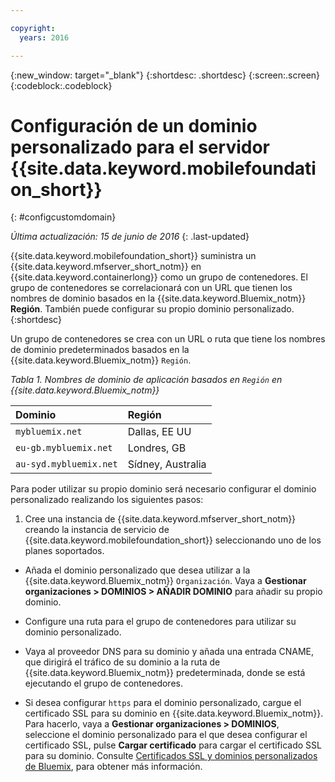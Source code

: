 ```yaml
---

copyright:
  years: 2016

---
```


{:new_window: target="_blank"}
{:shortdesc: .shortdesc}
{:screen:.screen}
{:codeblock:.codeblock}

# Configuración de un dominio personalizado para el servidor {{site.data.keyword.mobilefoundation_short}}
{: #configcustomdomain}

*Última actualización: 15 de junio de 2016*
{: .last-updated}

{{site.data.keyword.mobilefoundation_short}} suministra un {{site.data.keyword.mfserver_short_notm}} en {{site.data.keyword.containerlong}} como un grupo de contenedores. El grupo de contenedores se correlacionará con un URL que tienen los nombres de dominio basados en la {{site.data.keyword.Bluemix_notm}} **Región**. También puede configurar su propio dominio personalizado.
{:shortdesc}

Un grupo de contenedores se crea con un URL o ruta que tiene los nombres de dominio predeterminados basados en la {{site.data.keyword.Bluemix_notm}} `Región`.

*Tabla 1. Nombres de dominio de aplicación basados en `Región` en  {{site.data.keyword.Bluemix_notm}}*

  |Dominio |  Región  |    
  |:----- | :----- |    
  |`mybluemix.net` | Dallas, EE UU  |    
  |`eu-gb.mybluemix.net` | Londres, GB  |    
  |`au-syd.mybluemix.net`  | Sídney, Australia |  

Para poder utilizar su propio dominio será necesario configurar el dominio personalizado realizando los siguientes pasos: 

1.	Cree una instancia de {{site.data.keyword.mfserver_short_notm}} creando la instancia de servicio de {{site.data.keyword.mobilefoundation_short}} seleccionando uno de los planes soportados.

+ Añada el dominio personalizado que desea utilizar a la  {{site.data.keyword.Bluemix_notm}} `Organización`. Vaya a **Gestionar organizaciones > DOMINIOS > AÑADIR DOMINIO** para añadir su propio dominio.

+ Configure una ruta para el grupo de contenedores para utilizar su dominio personalizado.

+ Vaya al proveedor DNS para su dominio y añada una entrada CNAME, que dirigirá el tráfico de su dominio a la ruta de {{site.data.keyword.Bluemix_notm}} predeterminada, donde se está ejecutando el grupo de contenedores.

+ Si desea configurar `https` para el dominio personalizado, cargue el certificado SSL para su dominio en {{site.data.keyword.Bluemix_notm}}. Para hacerlo, vaya a **Gestionar organizaciones > DOMINIOS**, seleccione el dominio personalizado para el que desea configurar el certificado SSL, pulse **Cargar certificado** para cargar el certificado SSL para su dominio. Consulte [Certificados SSL y dominios personalizados de Bluemix](https://developer.ibm.com/bluemix/2014/09/28/ssl-certificates-bluemix-custom-domains/), para obtener más información.
